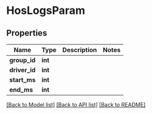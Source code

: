 # HosLogsParam

## Properties
Name | Type | Description | Notes
------------ | ------------- | ------------- | -------------
**group_id** | **int** |  | 
**driver_id** | **int** |  | 
**start_ms** | **int** |  | 
**end_ms** | **int** |  | 

[[Back to Model list]](../README.md#documentation-for-models) [[Back to API list]](../README.md#documentation-for-api-endpoints) [[Back to README]](../README.md)


